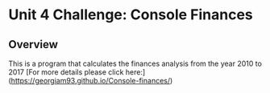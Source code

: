 # Unit 4 Challenge: Console Finances

## Overview
 This is a program that calculates the finances analysis from the year 2010 to 2017
[For more details please click here:] (https://georgiam93.github.io/Console-finances/) 

